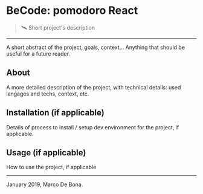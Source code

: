 # BeCode: pomodoro React

> 🛰️ Short project's description

* * *

A short abstract of the project, goals, context… Anything that should be useful for a future reader.

## About

A more detailed description of the project, with technical details: used langages and techs, context, etc.

## Installation (if applicable)

Details of process to install / setup dev environment for the project, if applicable.

## Usage (if applicable)

How to use the project, if applicable

* * *

January 2019, Marco De Bona.